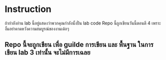 # Instruction 
ถ้ากำลังอ่าน lab นี้อยู่แสดงว่าพวกคุณกำลังนั้งปั่น lab code Repo นี้ถูกเขียนวันนี้ตอนตี 4 เพราะงั้นอย่าคาดหวังความสมบูรณ์ของงานเด้อๆ 

## Repo นี้จะถูกเขียน เพื่อ guilde การเขียน และ พื้นฐาน ในการเขียน lab 3 เท่านั้น จะไม่มีการเฉลย

